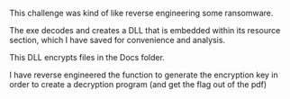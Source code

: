 This challenge was kind of like reverse engineering some ransomware.

The exe decodes and creates a DLL that is embedded within its resource section, which I have saved for convenience and analysis.

This DLL encrypts files in the Docs folder.

I have reverse engineered the function to generate the encryption key in order to create a decryption program (and get the flag out of the pdf)
